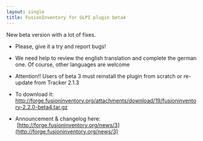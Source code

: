 ```yaml
---
layout: single
title: FusionInventory for GLPI plugin beta4
---
```


New beta version with a lot of fixes.

* Please, give it a try and report bugs!


* We need help to review the english translation and complete the german one. Of course, other languages are welcome


* Attention!! Users of beta 3 must reinstall the plugin from scratch or re-update from Tracker 2.1.3


* To download it: <a title="http://forge.fusioninventory.org/attachments/download/19/fusioninventory-2.2.0-beta4.tar.gz" href="http://forge.fusioninventory.org/attachments/download/19/fusioninventory-2.2.0-beta4.tar.gz">http://forge.fusioninventory.org/attachments/download/19/fusioninventory-2.2.0-beta4﻿.tar.gz</a>


* Announcement &amp; changelog here:  ﻿[http://forge.fusioninventory.org/news/3](http://forge.fusioninventory.org/news/3)

<blockquote>


</blockquote>
